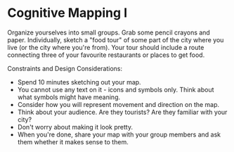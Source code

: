 # Cognitive Mapping I

Organize yourselves into small groups. Grab some pencil crayons and paper. Individually, sketch a "food tour" of some part of the city where you live (or the city where you're from). Your tour should include a route connecting three of your favourite restaurants or places to get food. 

Constraints and Design Considerations:
- Spend 10 minutes sketching out your map.
- You cannot use any text on it - icons and symbols only. Think about what symbols might have meaning.
- Consider how you will represent movement and direction on the map.
- Think about your audience. Are they tourists? Are they familiar with your city?
- Don't worry about making it look pretty.
- When you're done, share your map with your group members and ask them whether it makes sense to them.
